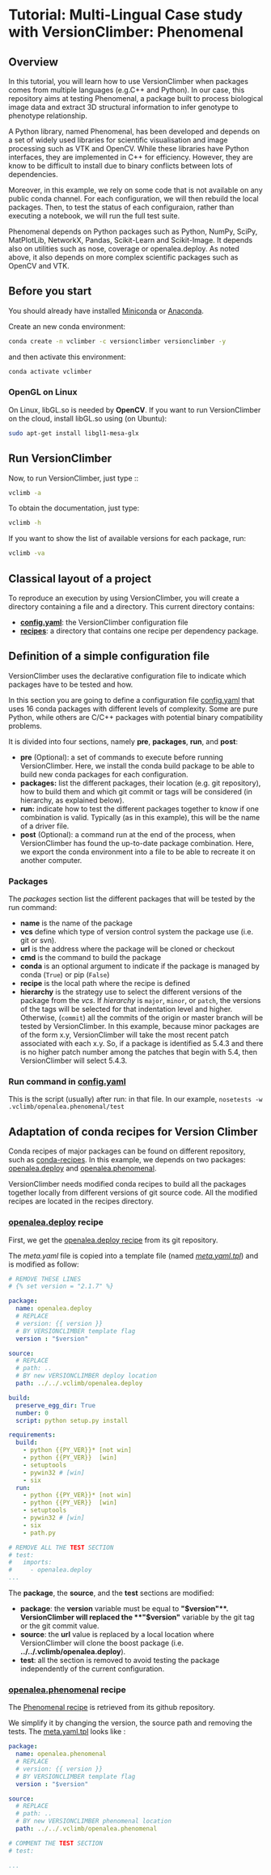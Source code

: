 # Tutorial: Multi-Lingual Case study with VersionClimber: Phenomenal

## Overview
In this tutorial, you will learn how to use VersionClimber when packages comes from multiple languages (e.g.C++ and Python). In our case, this repository aims at testing Phenomenal, a package built to process biological image data and extract 3D structural information to infer genotype to phenotype relationship.

A Python library, named Phenomenal, has been developed and depends on a set of widely used libraries for scientific visualisation and image processing such as VTK and OpenCV. While these libraries have Python interfaces, they are implemented in C++ for efficiency. However, they are know to be difficult to install due to binary conflicts between lots of dependencies.

Moreover, in this example, we rely on some code that is not available on any public conda channel. For each configuration, we will then rebuild the local packages. Then, to test the status of each configuraion, rather than executing a notebook, we will run the full test suite.

Phenomenal depends on Python packages such as Python, NumPy, SciPy, MatPlotLib, NetworkX, Pandas, Scikit-Learn and Scikit-Image.
It depends also on utilities such as nose, coverage or openalea.deploy.
As noted above, it also depends on more complex scientific packages such as OpenCV and VTK.

## Before you start

You should already have installed [Miniconda](https://conda.io) or
[Anaconda](https://docs.continuum.io/anaconda/install).

Create an new conda environment:

```bash
conda create -n vclimber -c versionclimber versionclimber -y
```
and then activate this environment:

```bash
conda activate vclimber
```

### OpenGL on Linux

On Linux, libGL.so is needed by **OpenCV**. If you want to run VersionClimber on the cloud,
install libGL.so using (on Ubuntu):
```bash
sudo apt-get install libgl1-mesa-glx
```

## Run VersionClimber

Now, to run VersionClimber, just type ::

```bash
vclimb -a
```

To obtain the documentation, just type:

```bash
vclimb -h
```

If you want to show the list of available versions for each package, run:

```bash
vclimb -va
```

## Classical layout of a project

To reproduce an execution by using VersionClimber, you will create a directory containing a file and a directory.
This current directory contains:
- **[config.yaml](config.yaml)**: the VersionClimber configuration file
- **[recipes](recipes)**: a directory that contains one recipe per dependency package.


## Definition of a simple configuration file

VersionClimber uses the declarative configuration file to indicate which packages have to be tested and how.

In this section you are going to define a configuration file [config.yaml](config.yaml) that uses 16 conda packages with different levels of complexity.
Some are pure Python, while others are C/C++ packages with potential binary compatibility problems.


It is divided into four sections, namely **pre**, **packages**, **run**, and **post**:
- **pre** (Optional): a set of commands to execute before running VersionClimber. Here, we install the conda build package to be able to build new conda packages for each configuration.
- **packages:** list the different packages, their location (e.g. git repository), how to build them and which git commit or tags will be considered (in hierarchy, as explained below).
- **run:** indicate how to test the different packages together to know if one combination is valid. Typically (as in this example), this will be the name of a driver file.
- **post** (Optional): a command run at the end of the process, when VersionClimber has found the up-to-date package combination. Here, we export the conda environment into a file to be able to recreate it on another computer.

### Packages

The *packages* section list the different packages that will be tested by the run command:
- **name** is the name of the package
- **vcs** define which type of version control system the package use (i.e. git or svn).
- **url** is the address where the package will be cloned or checkout
- **cmd** is the command to build the package
- **conda** is an optional argument to indicate if the package is managed by conda (`True`) or pip (`False`)
- **recipe** is the local path where the recipe is defined
- **hierarchy** is the strategy use to select the different versions of the package from the *vcs*.
If *hierarchy* is `major`, `minor`, or `patch`, the versions of the tags will be selected for that indentation level and higher. Otherwise, (`commit`) all the commits of the origin or master branch will be tested by VersionClimber. In this example, because minor packages are of the  form x.y, VersionClimber will take the most recent patch associated with each x.y. So, if a package is identified as 5.4.3 and there is no higher patch number among the patches that begin with 5.4, then VersionClimber will select 5.4.3.


### Run command in [config.yaml](config.yaml)

This is the script (usually) after run: in that file. In our example,
`nosetests -w .vclimb/openalea.phenomenal/test`

## Adaptation of conda recipes for Version Climber

Conda recipes of major packages can be found on different repository, such as [conda-recipes](https://github.com/conda/conda-recipes).
In this example, we depends on two packages: [openalea.deploy](http://github.com/openalea/deploy) and [openalea.phenomenal](http://github.com/openalea/deploy).

VersionClimber needs modified conda recipes to build all the packages together locally from different versions of git source code.
All the modified recipes are located in the recipes directory.

### [openalea.deploy](recipes/deploy/meta.yaml.tpl) recipe

First, we get the [openalea.deploy recipe](https://github.com/openalea/deploy) from its git repository.

The *meta.yaml* file is copied into a template file (named [*meta.yaml.tpl*](recipes/deploy/meta.yaml.tpl)) and is modified as follow:
```yaml
# REMOVE THESE LINES
# {% set version = "2.1.7" %}

package:
  name: openalea.deploy
  # REPLACE
  # version: {{ version }}
  # BY VERSIONCLIMBER template flag
  version : "$version"

source:
  # REPLACE
  # path: ..
  # BY new VERSIONCLIMBER deploy location
  path: ../../.vclimb/openalea.deploy

build:
  preserve_egg_dir: True
  number: 0
  script: python setup.py install

requirements:
  build:
    - python {{PY_VER}}* [not win]
    - python {{PY_VER}}  [win]
    - setuptools
    - pywin32 # [win]
    - six
  run:
    - python {{PY_VER}}* [not win]
    - python {{PY_VER}}  [win]
    - setuptools
    - pywin32 # [win]
    - six
    - path.py

# REMOVE ALL THE TEST SECTION
# test:
#   imports:
#     - openalea.deploy
...
```

The **package**, the **source**, and the **test** sections are modified:
- **package**: the **version** variable must be equal to **"$version"**. VersionClimber will replaced the **"$version"** variable by the git tag or the git commit value.
- **source**: the **url** value is replaced by a local location where VersionClimber will clone the boost package (i.e. **../../.vclimb/openalea.deploy**).
- **test**: all the section is removed to avoid testing the package independently of the current configuration.



### [openalea.phenomenal](recipes/phenomenal/meta.yaml.tpl) recipe

The [Phenomenal recipe](https://github.com/openalea/phenomenal/blob/master/conda/meta.yaml) is retrieved from its github repository.

We simplify it by changing the version, the source path and removing the tests. The [meta.yaml.tpl](recipes/phenomenal/meta.yaml.tpl) looks like :

```yaml
package:
  name: openalea.phenomenal
  # REPLACE
  # version: {{ version }}
  # BY VERSIONCLIMBER template flag
  version : "$version"

source:
  # REPLACE
  # path: ..
  # BY new VERSIONCLIMBER phenomenal location
  path: ../../.vclimb/openalea.phenomenal

# COMMENT THE TEST SECTION
# test:

...
```


